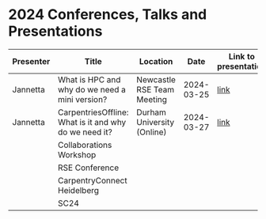 # 2024 Conferences, Talks and Presentations

|Presenter|Title|Location|Date|Link to presentation|
|-|-|-|-|-|
|Jannetta|What is HPC and why do we need a mini version?|Newcastle RSE Team Meeting|2024-03-25|[link](https://github.com/carpentriesoffline/talks/blob/main/PowerPoints/What_is_High_Performance_Computing_and_why_do_we_need_a_mini_version.pptx)|
|Jannetta|CarpentriesOffline: What is it and why do we need it?|Durham University (Online)|2024-03-27|[link]([link](https://github.com/carpentriesoffline/talks/blob/main/PowerPoints/2024-03-27-update.pptx))
||Collaborations Workshop|
||RSE Conference|
||CarpentryConnect Heidelberg|
||SC24|
